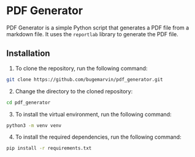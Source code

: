 # PDF Generator

PDF Generator is a simple Python script that generates a PDF file from a markdown file. It uses the `reportlab` library to generate the PDF file.

## Installation

1. To clone the repository, run the following command:

```bash
git clone https://github.com/bugemarvin/pdf_generator.git
```
2. Change the directory to the cloned repository:

```bash
cd pdf_generator
```
3. To install the virtual environment, run the following command:

```bash
python3 -m venv venv
```
4. To install the required dependencies, run the following command:

```bash
pip install -r requirements.txt
```
